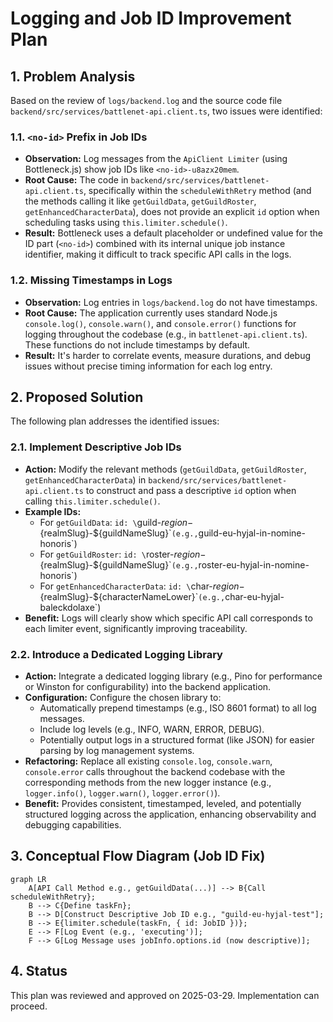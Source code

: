 # Logging and Job ID Improvement Plan

## 1. Problem Analysis

Based on the review of `logs/backend.log` and the source code file `backend/src/services/battlenet-api.client.ts`, two issues were identified:

### 1.1. `<no-id>` Prefix in Job IDs

*   **Observation:** Log messages from the `ApiClient Limiter` (using Bottleneck.js) show job IDs like `<no-id>-u8azx20mem`.
*   **Root Cause:** The code in `backend/src/services/battlenet-api.client.ts`, specifically within the `scheduleWithRetry` method (and the methods calling it like `getGuildData`, `getGuildRoster`, `getEnhancedCharacterData`), does not provide an explicit `id` option when scheduling tasks using `this.limiter.schedule()`.
*   **Result:** Bottleneck uses a default placeholder or undefined value for the ID part (`<no-id>`) combined with its internal unique job instance identifier, making it difficult to track specific API calls in the logs.

### 1.2. Missing Timestamps in Logs

*   **Observation:** Log entries in `logs/backend.log` do not have timestamps.
*   **Root Cause:** The application currently uses standard Node.js `console.log()`, `console.warn()`, and `console.error()` functions for logging throughout the codebase (e.g., in `battlenet-api.client.ts`). These functions do not include timestamps by default.
*   **Result:** It's harder to correlate events, measure durations, and debug issues without precise timing information for each log entry.

## 2. Proposed Solution

The following plan addresses the identified issues:

### 2.1. Implement Descriptive Job IDs

*   **Action:** Modify the relevant methods (`getGuildData`, `getGuildRoster`, `getEnhancedCharacterData`) in `backend/src/services/battlenet-api.client.ts` to construct and pass a descriptive `id` option when calling `this.limiter.schedule()`.
*   **Example IDs:**
    *   For `getGuildData`: `id: \`guild-${region}-${realmSlug}-${guildNameSlug}\`` (e.g., `guild-eu-hyjal-in-nomine-honoris`)
    *   For `getGuildRoster`: `id: \`roster-${region}-${realmSlug}-${guildNameSlug}\`` (e.g., `roster-eu-hyjal-in-nomine-honoris`)
    *   For `getEnhancedCharacterData`: `id: \`char-${region}-${realmSlug}-${characterNameLower}\`` (e.g., `char-eu-hyjal-baleckdolaxe`)
*   **Benefit:** Logs will clearly show which specific API call corresponds to each limiter event, significantly improving traceability.

### 2.2. Introduce a Dedicated Logging Library

*   **Action:** Integrate a dedicated logging library (e.g., Pino for performance or Winston for configurability) into the backend application.
*   **Configuration:** Configure the chosen library to:
    *   Automatically prepend timestamps (e.g., ISO 8601 format) to all log messages.
    *   Include log levels (e.g., INFO, WARN, ERROR, DEBUG).
    *   Potentially output logs in a structured format (like JSON) for easier parsing by log management systems.
*   **Refactoring:** Replace all existing `console.log`, `console.warn`, `console.error` calls throughout the backend codebase with the corresponding methods from the new logger instance (e.g., `logger.info()`, `logger.warn()`, `logger.error()`).
*   **Benefit:** Provides consistent, timestamped, leveled, and potentially structured logging across the application, enhancing observability and debugging capabilities.

## 3. Conceptual Flow Diagram (Job ID Fix)

```mermaid
graph LR
    A[API Call Method e.g., getGuildData(...)] --> B{Call scheduleWithRetry};
    B --> C{Define taskFn};
    B --> D[Construct Descriptive Job ID e.g., "guild-eu-hyjal-test"];
    B --> E{limiter.schedule(taskFn, { id: JobID })};
    E --> F[Log Event (e.g., 'executing')];
    F --> G[Log Message uses jobInfo.options.id (now descriptive)];
```

## 4. Status

This plan was reviewed and approved on 2025-03-29. Implementation can proceed.